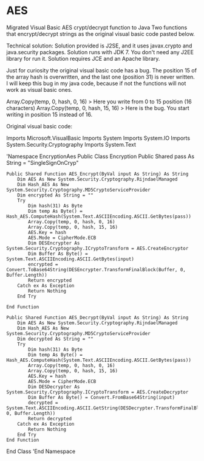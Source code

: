# AES
Migrated Visual Basic AES crypt/decrypt function to Java
Two functions that encrypt/decrypt strings as the original visual basic code pasted below.

Technical solution:
Solution provided is J2SE, and it uses javax.crypto and java.security packages. Solution runs with JDK 7. You don't need any J2EE library for run it. Solution requires JCE and an Apache library.

Just for curiosity the original visual basic code has a bug. The position 15 of the array hash is overwritten, and the last one (position 31) is never written. I will keep this bug in my java code, because if not the functions will not work as visual basic ones.

Array.Copy(temp, 0, hash, 0, 16) > Here you write from 0 to 15 position (16 characters)
Array.Copy(temp, 0, hash, 15, 16) > Here is the bug. You start writing in position 15 instead of 16.

Original visual basic code:

Imports Microsoft.VisualBasic
Imports System
Imports System.IO
Imports System.Security.Cryptography
Imports System.Text
 
'Namespace EncryptionAes
Public Class Encryption
    Public Shared pass As String = "SingleSignOnCryp"
 
    Public Shared Function AES_Encrypt(ByVal input As String) As String
        Dim AES As New System.Security.Cryptography.RijndaelManaged
        Dim Hash_AES As New System.Security.Cryptography.MD5CryptoServiceProvider
        Dim encrypted As String = ""
        Try
            Dim hash(31) As Byte
            Dim temp As Byte() = Hash_AES.ComputeHash(System.Text.ASCIIEncoding.ASCII.GetBytes(pass))
            Array.Copy(temp, 0, hash, 0, 16)
            Array.Copy(temp, 0, hash, 15, 16)
            AES.Key = hash
            AES.Mode = CipherMode.ECB
            Dim DESEncrypter As System.Security.Cryptography.ICryptoTransform = AES.CreateEncryptor
            Dim Buffer As Byte() = System.Text.ASCIIEncoding.ASCII.GetBytes(input)
            encrypted = Convert.ToBase64String(DESEncrypter.TransformFinalBlock(Buffer, 0, Buffer.Length))
            Return encrypted
        Catch ex As Exception
            Return Nothing
        End Try
 
    End Function
 
    Public Shared Function AES_Decrypt(ByVal input As String) As String
        Dim AES As New System.Security.Cryptography.RijndaelManaged
        Dim Hash_AES As New System.Security.Cryptography.MD5CryptoServiceProvider
        Dim decrypted As String = ""
        Try
            Dim hash(31) As Byte
            Dim temp As Byte() = Hash_AES.ComputeHash(System.Text.ASCIIEncoding.ASCII.GetBytes(pass))
            Array.Copy(temp, 0, hash, 0, 16)
            Array.Copy(temp, 0, hash, 15, 16)
            AES.Key = hash
            AES.Mode = CipherMode.ECB
            Dim DESDecrypter As System.Security.Cryptography.ICryptoTransform = AES.CreateDecryptor
            Dim Buffer As Byte() = Convert.FromBase64String(input)
            decrypted = System.Text.ASCIIEncoding.ASCII.GetString(DESDecrypter.TransformFinalBlock(Buffer, 0, Buffer.Length))
            Return decrypted
        Catch ex As Exception
            Return Nothing
        End Try
    End Function
End Class
'End Namespace

